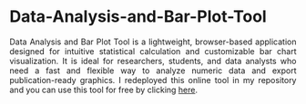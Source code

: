 # Data-Analysis-and-Bar-Plot-Tool
<div style="text-align: justify"> Data Analysis and Bar Plot Tool is a lightweight, browser-based application designed for intuitive statistical calculation and customizable bar chart visualization. It is ideal for researchers, students, and data analysts who need a fast and flexible way to analyze numeric data and export publication-ready graphics. I redeployed this online tool in my repository and you can use this tool for free by clicking <a href="https://sean28.github.io/Data-Analysis-and-Bar-Plot-Tool/">here</a>.</div>
<div style="text-align: justify"> <br> </div>
